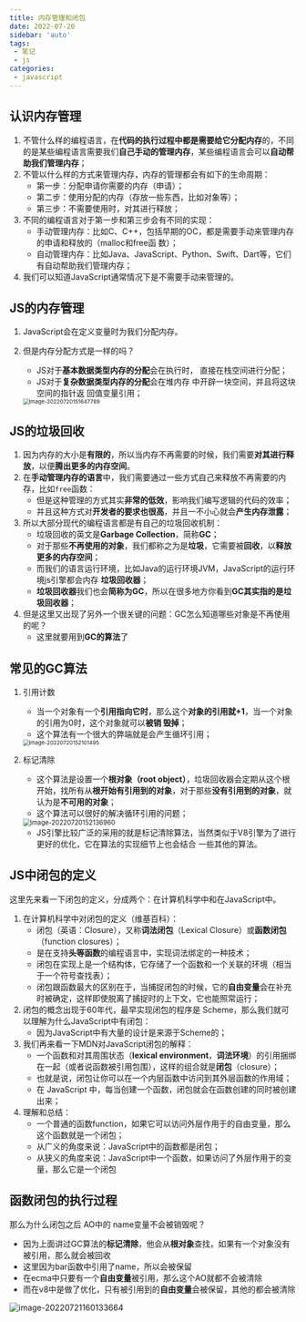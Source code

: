 ```yaml
---
title: 内存管理和闭包
date: 2022-07-20
sidebar: 'auto'
tags:
 - 笔记
 - js
categories:
 - javascript
---
```




## 认识内存管理

1. 不管什么样的编程语言，在**代码的执行过程中都是需要给它分配内存**的，不同的是某些编程语言需要我们**自己手动的管理内存**，某些编程语言会可以**自动帮助我们管理内存**；
2. 不管以什么样的方式来管理内存，内存的管理都会有如下的生命周期：
   - 第一步：分配申请你需要的内存（申请）；
   - 第二步：使用分配的内存（存放一些东西，比如对象等）；
   - 第三步：不需要使用时，对其进行释放；
3. 不同的编程语言对于第一步和第三步会有不同的实现：
   - 手动管理内存：比如C、C++，包括早期的OC，都是需要手动来管理内存的申请和释放的（malloc和free函 数）；
   - 自动管理内存：比如Java、JavaScript、Python、Swift、Dart等，它们有自动帮助我们管理内存；
4. 我们可以知道JavaScript通常情况下是不需要手动来管理的。

## JS的内存管理

1. JavaScript会在定义变量时为我们分配内存。

2. 但是内存分配方式是一样的吗？

   - JS对于**基本数据类型内存的分配**会在执行时， 直接在栈空间进行分配；
   - JS对于**复杂数据类型内存的分配**会在堆内存 中开辟一块空间，并且将这块空间的指针返 回值变量引用；

   <img src="/javascript/ram-closure/image-20220720151647789.png" alt="image-20220720151647789" style="zoom: 67%;" />

## JS的垃圾回收

1. 因为内存的大小是**有限的**，所以当内存不再需要的时候，我们需要**对其进行释放**，以便**腾出更多的内存空间**。
2. 在**手动管理内存的语言**中，我们需要通过一些方式自己来释放不再需要的内存，比如`free`函数：
   - 但是这种管理的方式其实**非常的低效**，影响我们编写逻辑的代码的效率；
   - 并且这种方式对**开发者的要求也很高**，并且一不小心就会**产生内存泄露**；
3. 所以大部分现代的编程语言都是有自己的垃圾回收机制：
   - 垃圾回收的英文是**Garbage Collection**，简称**GC**；
   - 对于那些**不再使用的对象**，我们都称之为是**垃圾**，它需要被**回收**，以**释放更多的内存空间**；
   - 而我们的语言运行环境，比如Java的运行环境JVM，JavaScript的运行环境js引擎都会内存 **垃圾回收器**；
   - **垃圾回收器**我们也会**简称为GC**，所以在很多地方你看到**GC其实指的是垃圾回收器**；
4. 但是这里又出现了另外一个很关键的问题：GC怎么知道哪些对象是不再使用的呢？
   - 这里就要用到**GC的算法**了

## 常见的GC算法 

1. 引用计数

   - 当一个对象有一个**引用指向它时**，那么这个**对象的引用就+1**，当一个对象的引用为0时，这个对象就可以**被销 毁掉**；
   - 这个算法有一个很大的弊端就是会产生循环引用；

   <img src="/javascript/ram-closure/image-20220720152101495.png" alt="image-20220720152101495" style="zoom:67%;" />

2. 标记清除

   - 这个算法是设置一个**根对象（root object）**，垃圾回收器会定期从这个根开始，找所有从**根开始有引用到的对象**，对于那些**没有引用到的对象**，就认为是**不可用的对象**；
   - 这个算法可以很好的解决循环引用的问题；

   <img src="/javascript/ram-closure/image-20220720152136960.png" alt="image-20220720152136960" style="zoom:80%;" />

   - JS引擎比较广泛的采用的就是标记清除算法，当然类似于V8引擎为了进行更好的优化，它在算法的实现细节上也会结合 一些其他的算法。



## JS中闭包的定义

这里先来看一下闭包的定义，分成两个：在计算机科学中和在JavaScript中。

1. 在计算机科学中对闭包的定义（维基百科）：
   - 闭包（英语：Closure），又称**词法闭包**（Lexical Closure）或**函数闭包**（function closures）；
   - 是在支持**头等函数**的编程语言中，实现词法绑定的一种技术；
   - 闭包在实现上是一个结构体，它存储了一个函数和一个关联的环境（相当于一个符号查找表）；
   - 闭包跟函数最大的区别在于，当捕捉闭包的时候，它的**自由变量**会在补充时被确定，这样即使脱离了捕捉时的上下文，它也能照常运行；
2. 闭包的概念出现于60年代，最早实现闭包的程序是 Scheme，那么我们就可以理解为什么JavaScript中有闭包：
   - 因为JavaScript中有大量的设计是来源于Scheme的；
3. 我们再来看一下MDN对JavaScript闭包的解释：
   - 一个函数和对其周围状态（**lexical environment**，**词法环境**）的引用捆绑在一起（或者说函数被引用包围），这样的组合就是**闭包**（closure）；
   - 也就是说，闭包让你可以在一个内层函数中访问到其外层函数的作用域；
   - 在 JavaScript 中，每当创建一个函数，闭包就会在函数创建的同时被创建出来；
4. 理解和总结：
   - 一个普通的函数function，如果它可以访问外层作用于的自由变量，那么这个函数就是一个闭包；
   - 从广义的角度来说：JavaScript中的函数都是闭包；
   - 从狭义的角度来说：JavaScript中一个函数，如果访问了外层作用于的变量，那么它是一个闭包

## 函数闭包的执行过程

那么为什么闭包之后 AO中的 name变量不会被销毁呢？

- 因为上面讲过GC算法的**标记清除**，他会从**根对象**查找，如果有一个对象没有被引用，那么就会被回收
- 这里因为bar函数中引用了name，所以会被保留
- 在ecma中只要有一个**自由变量**被引用，那么这个AO就都不会被清除
- 而在v8中是做了优化，只有被引用到的**自由变量**会被保留，其他的都会被清除



![image-20220721160133664](/javascript/ram-closure/image-20220721160133664.png)
